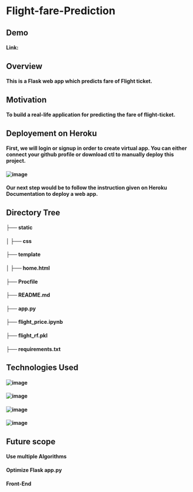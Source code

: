 # Flight-fare-Prediction

## Demo
#### Link: 

## Overview
#### This is a Flask web app which predicts fare of Flight ticket.

## Motivation
#### To build a real-life application for predicting the fare of flight-ticket.

## Deployement on Heroku
#### First, we will login or signup in order to create virtual app. You can either connect your github profile or download ctl to manually deploy this project.
#### ![image](https://user-images.githubusercontent.com/76994894/149162571-d0c228ad-dc1f-4fce-af4e-ae87367d70f3.png)
#### Our next step would be to follow the instruction given on Heroku Documentation to deploy a web app.

## Directory Tree
#### ├── static 
#### │      ├── css
#### ├── template
#### │      ├── home.html
#### ├── Procfile
#### ├── README.md
#### ├── app.py
#### ├── flight_price.ipynb
#### ├── flight_rf.pkl
#### ├── requirements.txt

## Technologies Used
#### ![image](https://user-images.githubusercontent.com/76994894/149161293-5a9f5c9b-a801-44dd-8e81-f7f589fc46ff.png)
#### ![image](https://user-images.githubusercontent.com/76994894/149161350-fae27dae-05b8-4f2e-b6c5-395b95320abc.png)
#### ![image](https://user-images.githubusercontent.com/76994894/149161485-e9e08dc2-1fa5-4df1-ae77-1f342f7a9b22.png)
#### ![image](https://user-images.githubusercontent.com/76994894/149161569-b9dc63f9-23c6-43b8-ae42-f06a90bb83b6.png)

## Future scope 
#### Use multiple Algorithms
#### Optimize Flask app.py
#### Front-End

